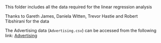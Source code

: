 This folder includes all the data required for the linear regression analysis

Thanks to Gareth James, Daniela Witten, Trevor Hastie and Robert Tibshirani for the data

The Advertising data (`Advertising.csv`) can be accessed from the following link: [Advertising](http://www-bcf.usc.edu/~gareth/ISL/Advertising.csv) 
